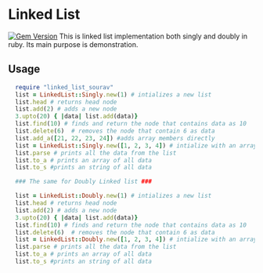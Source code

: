 # Linked List
[![Gem Version](https://badge.fury.io/rb/linked_list_sourav.svg)](http://badge.fury.io/rb/linked_list_sourav)
This is linked list implementation both singly and doubly in ruby. Its main purpose is demonstration.

## Usage

```ruby
  require "linked_list_sourav"
  list = LinkedList::Singly.new(1) # intializes a new list
  list.head # returns head node
  list.add(2) # adds a new node
  3.upto(20) { |data| list.add(data)}
  list.find(10) # finds and return the node that contains data as 10
  list.delete(6)  # removes the node that contain 6 as data
  list.add_a([21, 22, 23, 24]) #adds array members directly
  list = LinkedList::Singly.new([1, 2, 3, 4]) # intialize with an array
  list.parse # prints all the data from the list
  list.to_a # prints an array of all data
  list.to_s #prints an string of all data

  ### The same for Doubly Linked list ###

  list = LinkedList::Doubly.new(1) # intializes a new list
  list.head # returns head node
  list.add(2) # adds a new node
  3.upto(20) { |data| list.add(data)}
  list.find(10) # finds and return the node that contains data as 10
  list.delete(6)  # removes the node that contain 6 as data
  list = LinkedList::Doubly.new([1, 2, 3, 4]) # intialize with an array
  list.parse # prints all the data from the list
  list.to_a # prints an array of all data
  list.to_s #prints an string of all data
```
